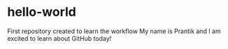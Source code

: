 # hello-world
First repository created to learn the workflow
My name is Prantik and I am excited to learn about GitHub today!
